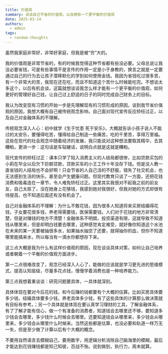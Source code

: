 ```yaml
---
title: 价值观
summary: 谈谈自己节省的价值观，以及拥有一个更平衡的价值观
date: 2025-03-14
authors:
  - admin
tags:
  - random-thoughts
---
```


虽然我家庭非常好，非常好家庭，但我是被“穷”大的。

我的价值观是非常节省的，有的时候我觉得这种节省都有些没必要。父母总说让我没必要省钱，可是有些事情不是言传的作用一定是小于身教的，换言之就是一定要通过自己的行为去让孩子潜移默化的学到如何使用金钱。我因为省钱吃过很多苦，有一个非常大的苦，我现在还在吃，而且不知道这个苦什么时候能吃完。不想谈太多这个，以后有机会谈，这篇就想谈谈我怎么样才能有一个更平衡的价值观，如何更好的管理好自己钱，让自己过上舒适的日子的同时完成自己财务上的目标。

我认为改变现有习惯的开始一步是先理解现有的习惯形成的原因，谈到我节省价值观的原因，我想大概有自己被传统观念影响，自己面对现代宣传反应矫枉过正，以及自己对金融体系的不理解。

传统观念深入人心：初中就学《生于忧患 死于安乐》，大概就告诉小孩子说人不能过的太安乐，要懂得吃苦，懂得给自己制造一些痛苦，吃的千里苦，享得万里福。这些在现代的社会观念中随着经济的发展，我只能说对这种想法要取其精华，去其糟粕，更进一步：这句话是车轱辘话，说明白点就是这就是糟粕。

现代宣传的矫枉过正：课本只学了陷入消费主义的人结局都很惨，比如贷款买包的小莉在毕业以后欠下巨额贷款，贷款买车的小王工作十年没存下钱。但是没人教一直省钱的人结局也不会好啊！只会节省的人自己活的不舒服，错失了社交机会，也无法感到生活的快乐，甚至会产生健康问题。但现代教育只谈了一方面，还把花钱消费和吸毒连在一章节，令人难免矫枉过正。这里其实我很对不起我之前的前女友，自己太抠了，没在她身上花够钱，我感到她对我很好，但我对她的方式却很有待提高，也不知道后面还有没有机会了。

自己对金融体系的不理解：为什么不敢花钱，因为很多人知道将来买房结婚得花钱，子女要花很多钱，养老得需要钱，医保需要钱。人们对于花钱的地方非常清楚，但是对赚钱的地方不清楚！金融体系不明朗，投资渠道有限，这就导致不知道钱从哪里来，但是却明白钱要去哪里，这种感觉肯定难受，就好像你知道这个水池在未来的某一天要被抽很多水，如果抽水抽空了还要，就得抽你的血，但你不知道哪里能搞来水，所以每当有一滴水你都想存下来。

这三点大概是我为什么有这样价值观的原因，现在谈谈具体对策，如何让自己培养或者朝着一个平衡的价值观方面进步。

第一二点很难改变了，观念已经深入人心了，能做的应该就是学习更先进的思维模式，提高认知层级，尽量多花点钱，慢慢学着消费也是一种培养能力。

第三点我想着重谈谈：研究问题要具体，一具体就深刻。

具体体现在要对今后花的钱，和今后赚的钱都要有个大概的估算。比如买房具体要多少钱，结婚具体要多少钱，养老具体多少钱，有了这些具体的计算那么做决策就有目标有参考。；另一个具体就是体现在要认真学习理财的工具，了解金融体系，有了了解才能有信心，做一个有准备的消费者，知道钱会去哪里还不够，要知道多少钱会去哪里，多少钱什么时候会去哪里。还要知道钱会从哪里来，多少钱会从哪里来，多少钱会从哪里什么时候来。当然这些都是估算，也没必要和轨道一样万无一失，但是至少做了计算以后有个大概的概念。

不要用自然语言去模糊自己，要用数字，用逻辑分析消除自己脑海里的模糊，最后才能达到花钱赚钱都是知己知彼，百战不殆。说到做到，执行力，周末就算。
